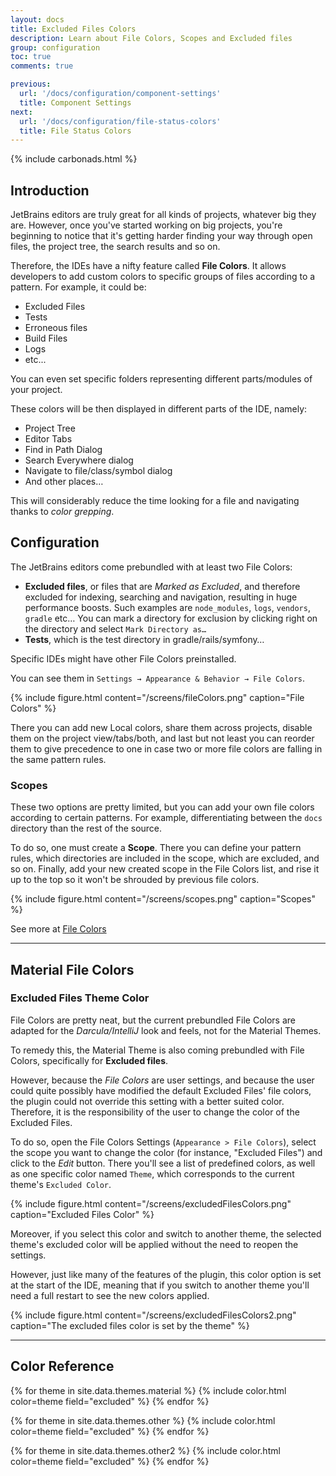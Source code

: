 ```yaml
---
layout: docs
title: Excluded Files Colors
description: Learn about File Colors, Scopes and Excluded files
group: configuration
toc: true
comments: true

previous:
  url: '/docs/configuration/component-settings'
  title: Component Settings
next:
  url: '/docs/configuration/file-status-colors'
  title: File Status Colors
---
```


{% include carbonads.html %}

## Introduction

JetBrains editors are truly great for all kinds of projects, whatever big they are. However, once you've started working
on big projects, you're beginning to notice that it's getting harder finding your way through open files, the project
tree, the search results and so on.

Therefore, the IDEs have a nifty feature called **File Colors**. It allows developers to add custom colors to
specific groups of files according to a pattern. For example, it could be:
- Excluded Files
- Tests
- Erroneous files
- Build Files
- Logs
- etc...

You can even set specific folders representing different parts/modules of your project.

These colors will be then displayed in different parts of the IDE, namely:
- Project Tree
- Editor Tabs
- Find in Path Dialog
- Search Everywhere dialog
- Navigate to file/class/symbol dialog
- And other places…

This will considerably reduce the time looking for a file and navigating thanks to *color grepping*.

## Configuration

The JetBrains editors come prebundled with at least two File Colors:
- **Excluded files**, or files that are _Marked as Excluded_, and therefore excluded for indexing, searching and
  navigation, resulting in huge performance boosts. Such examples are `node_modules`, `logs`, `vendors`, `gradle` etc…
You can mark a directory for exclusion by clicking right on the directory and select `Mark Directory as…`
- **Tests**, which is the test directory in gradle/rails/symfony…

Specific IDEs might have other File Colors preinstalled.

You can see them in `Settings → Appearance & Behavior → File Colors`.

{% include figure.html content="/screens/fileColors.png" caption="File Colors" %}

There you can add new Local colors, share them across projects, disable them on the project view/tabs/both, and last but
not least you can reorder them to give precedence to one in case two or more file colors are falling in the same pattern
rules.

### Scopes

These two options are pretty limited, but you can add your own file colors according to certain patterns. For
example, differentiating between the `docs` directory than the rest of the source.

To do so, one must create a **Scope**. There you can define your pattern rules, which directories are included in the
scope, which are excluded, and so on. Finally, add your new created scope in the File Colors list, and rise it up to the
top so it won't be shrouded by previous file colors.

{% include figure.html content="/screens/scopes.png" caption="Scopes" %}

See more at
[File Colors](https://www.jetbrains.com/help/idea/2017.3/file-colors.html?utm_medium=help_link&utm_source=from_product&utm_campaign=IU&utm_content=2017.3)

-----
## Material File Colors

### Excluded Files Theme Color

File Colors are pretty neat, but the current prebundled File Colors are adapted for the _Darcula/IntelliJ_ look and
feels, not for the Material Themes.

To remedy this, the Material Theme is also coming prebundled with File Colors, specifically for **Excluded files**.

However, because the _File Colors_ are user settings, and because the user could quite possibly have modified the default
Excluded Files' file colors, the plugin could not override this setting with a better suited color. Therefore, it is the
responsibility of the user to change the color of the Excluded Files.

To do so, open the File Colors Settings (`Appearance > File Colors`), select the scope you want to change the color (for
instance, "Excluded Files") and click to the _Edit_ button. There you'll see a list of predefined colors, as well as one
specific color named `Theme`, which corresponds to the current theme's `Excluded Color`.

{% include figure.html content="/screens/excludedFilesColors.png" caption="Excluded Files Color" %}

Moreover, if you select this color and switch to another theme, the selected theme's excluded color will be applied
without the need to reopen the settings.

However, just like many of the features of the plugin, this color option is set at the start of the IDE, meaning that if
you switch to another theme you'll need a full restart to see the new colors applied.

{% include figure.html content="/screens/excludedFilesColors2.png" caption="The excluded files color is set by the theme" %}

-----
## Color Reference

{% for theme in site.data.themes.material %}
{% include color.html color=theme field="excluded" %}
{% endfor %}


{% for theme in site.data.themes.other %}
{% include color.html color=theme field="excluded" %}
{% endfor %}

{% for theme in site.data.themes.other2 %}
{% include color.html color=theme field="excluded" %}
{% endfor %}
